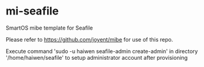 # mi-seafile

SmartOS mibe template for Seafile 

Please refer to https://github.com/joyent/mibe for use of this repo.

Execute command 'sudo -u haiwen seafile-admin create-admin' in directory '/home/haiwen/seafile' to setup administrator account after provisioning